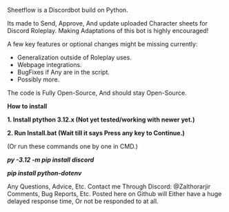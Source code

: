 Sheetflow is a Discordbot build on Python.

Its made to Send, Approve, And update uploaded Character sheets for Discord Roleplay.
Making Adaptations of this bot is highly encouraged!

A few key features or optional changes might be missing currently:

- Generalization outside of Roleplay uses.
- Webpage integrations.
- BugFixes if Any are in the script.
- Possibly more.

The code is Fully Open-Source, And should stay Open-Source.


**How to install**

**1. Install ptython 3.12.x (Not yet tested/working with newer yet.)**

**2. Run Install.bat (Wait till it says Press any key to Continue.)**

(Or run these commands one by one in CMD.)

**_py -3.12 -m pip install discord_**

**_pip install python-dotenv_**



Any Questions, Advice, Etc.
Contact me Through Discord: @Zalthorarjir
Comments, Bug Reports, Etc. Posted here on Github will Either have a huge delayed response time, Or not be responded to at all.
